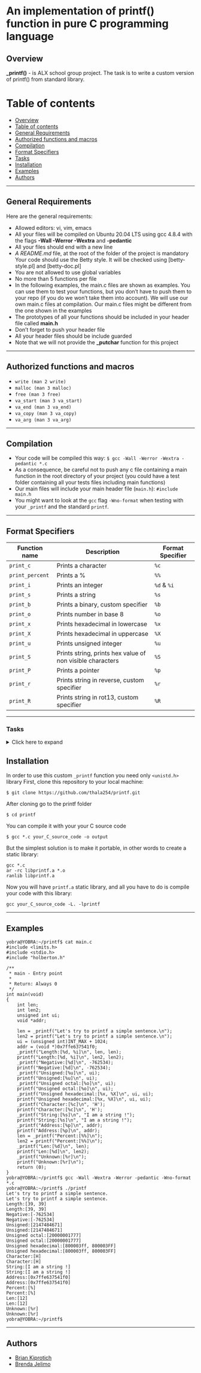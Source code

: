 # An implementation of printf() function in pure C programming language

## Overview

**\_printf()** - is ALX school group project. The task is to write a custom version of printf() from standard library.

# Table of contents

<!--ts-->

- [Overview](#overview)
- [Table of contents](#table-of-contents)
- [General Requirements](#general-requirements)
- [Authorized functions and macros](#authorized-functions-and-macros)
- [Compilation](#compilation)
- [Format Specifiers](#format-specifiers)
- [Tasks](#tasks)
- [Installation](#installation)
- [Examples](#examples)
- [Authors](#authors)
<!--te-->

---

## General Requirements

Here are the general requirements:

- Allowed editors: vi, vim, emacs
- All your files will be compiled on Ubuntu 20.04 LTS using gcc 4.8.4 with the flags **-Wall -Werror -Wextra** and **-pedantic**
- All your files should end with a new line
- _A README.md_ file, at the root of the folder of the project is mandatory
  Your code should use the Betty style. It will be checked using [betty-style.pl] and [betty-doc.pl]
- You are not allowed to use global variables
- No more than 5 functions per file
- In the following examples, the main.c files are shown as examples. You can use them to test your functions, but you don’t have to push them to your repo (if you do we won’t take them into account). We will use our own main.c files at compilation. Our main.c files might be different from the one shown in the examples
- The prototypes of all your functions should be included in your header file called **main.h**
- Don’t forget to push your header file
- All your header files should be include guarded
- Note that we will not provide the **\_putchar** function for this project

---

## Authorized functions and macros

- `write (man 2 write)`
- `malloc (man 3 malloc)`
- `free (man 3 free)`
- `va_start (man 3 va_start)`
- `va_end (man 3 va_end)`
- `va_copy (man 3 va_copy)`
- `va_arg (man 3 va_arg)`

---

## Compilation

- Your code will be compiled this way:
  `$ gcc -Wall -Werror -Wextra -pedantic *.c`
- As a consequence, be careful not to push any c file containing a main function in the root directory of your project (you could have a test folder containing all your tests files including main functions)
- Our main files will include your main header file (`main.h`): `#include main.h`
- You might want to look at the `gcc` flag `-Wno-format` when testing with your `_printf` and the standard `printf`.

---

## Format Specifiers

| Function name   | Description                                               | Format Specifier |
| --------------- | --------------------------------------------------------- | ---------------- |
| `print_c`       | Prints a character                                        | `%c`             |
| `print_percent` | Prints a %                                                | `%%`             |
| `print_i`       | Prints an integer                                         | `%d` & `%i`      |
| `print_s`       | Prints a string                                           | `%s`             |
| `print_b`       | Prints a binary, custom specifier                         | `%b`             |
| `print_o`       | Prints number in base 8                                   | `%o`             |
| `print_x`       | Prints hexadecimal in lowercase                           | `%x`             |
| `print_X`       | Prints hexadecimal in uppercase                           | `%X`             |
| `print_u`       | Prints unsigned integer                                   | `%u`             |
| `print_S`       | Prints string, prints hex value of non visible characters | `%S`             |
| `print_P`       | Prints a pointer                                          | `%p`             |
| `print_r`       | Prints string in reverse, custom specifier                | `%r`             |
| `print_R`       | Prints string in rot13, custom specifier                  | `%R`             |

---

### Tasks

<details>
<summary>
Click here to expand
</summary>
<ul>

<li>- 0. I'm not going anywhere. You can print that wherever you want to. I'm here and I'm a Spur for life <i>mandatory</i>
</li><li> - 1. Education is when you read the fine print. Experience is what you get if you don't  <i>mandatory</i>
</li><li> - 2. Just because it's in print doesn't mean it's the gospel  <i>mandatory</i>
</li><li> - 3. With a face like mine, I do better in print <i>#advanced</i>
</li><li> - 4. What one has not experienced, one will never understand in print <i>#advanced</i>
</li><li> - 5. Nothing in fine print is ever good news <i>#advanced</i>
</li><li> - 6. My weakness is wearing too much leopard print <i>#advanced</i>
</li><li> - 7. How is the world ruled and led to war? Diplomats lie to journalists and believe these lies when they see them in print <i>#advanced</i>
</li><li> - 8. The big print gives and the small print takes away <i>#advanced</i>
</li><li> - 9. Sarcasm is lost in print <i>#advanced</i>
</li><li> - 10. Print some money and give it to us for the rain forests <i>#advanced</i>
</li><li> - 11. The negative is the equivalent of the composer's score, and the print the performance <i>#advanced</i>
</li><li> - 12. It's depressing when you're still around and your albums are out of print <i>#advanced</i>
</li><li> - 13. Every time that I wanted to give up, if I saw an interesting textile, print what ever, suddenly I would see a collection <i>#advanced</i>
</li><li> - 14. Print is the sharpest and the strongest weapon of our party <i>#advanced</i>
</li><li> - 15. The flood of print has turned reading into a process of gulping rather than savoring <i>#advanced</i>
</li><li> - 16. All of the above functionality should work flawlessly <i>#advanced</i>
</ul>
</details>

## Installation

In order to use this custom `_printf` function you need only `<unistd.h>` library
First, clone this repository to your local machine:

```
$ git clone https://github.com/thala254/printf.git
```

After cloning go to the printf folder

```
$ cd printf
```

You can compile it with your your C source code

```
$ gcc *.c your_C_source_code -o output
```

But the simplest solution is to make it portable, in other words to create a static library:

```
gcc *.c
ar -rc libprintf.a *.o
ranlib libprintf.a
```

Now you will have `printf.a` static library, and all you have to do is compile your code with this library:

```
gcc your_C_source_code -L. -lprintf
```

---

## Examples

```
yobra@YOBRA:~/printf$ cat main.c
#include <limits.h>
#include <stdio.h>
#include "holberton.h"

/**
 * main - Entry point
 *
 * Return: Always 0
 */
int main(void)
{
    int len;
    int len2;
    unsigned int ui;
    void *addr;

    len = _printf("Let's try to printf a simple sentence.\n");
    len2 = printf("Let's try to printf a simple sentence.\n");
    ui = (unsigned int)INT_MAX + 1024;
    addr = (void *)0x7ffe637541f0;
    _printf("Length:[%d, %i]\n", len, len);
    printf("Length:[%d, %i]\n", len2, len2);
    _printf("Negative:[%d]\n", -762534);
    printf("Negative:[%d]\n", -762534);
    _printf("Unsigned:[%u]\n", ui);
    printf("Unsigned:[%u]\n", ui);
    _printf("Unsigned octal:[%o]\n", ui);
    printf("Unsigned octal:[%o]\n", ui);
    _printf("Unsigned hexadecimal:[%x, %X]\n", ui, ui);
    printf("Unsigned hexadecimal:[%x, %X]\n", ui, ui);
    _printf("Character:[%c]\n", 'H');
    printf("Character:[%c]\n", 'H');
    _printf("String:[%s]\n", "I am a string !");
    printf("String:[%s]\n", "I am a string !");
    _printf("Address:[%p]\n", addr);
    printf("Address:[%p]\n", addr);
    len = _printf("Percent:[%%]\n");
    len2 = printf("Percent:[%%]\n");
    _printf("Len:[%d]\n", len);
    printf("Len:[%d]\n", len2);
    _printf("Unknown:[%r]\n");
    printf("Unknown:[%r]\n");
    return (0);
}
yobra@YOBRA:~/printf$ gcc -Wall -Wextra -Werror -pedantic -Wno-format *.c
yobra@YOBRA:~/printf$ ./printf
Let's try to printf a simple sentence.
Let's try to printf a simple sentence.
Length:[39, 39]
Length:[39, 39]
Negative:[-762534]
Negative:[-762534]
Unsigned:[2147484671]
Unsigned:[2147484671]
Unsigned octal:[20000001777]
Unsigned octal:[20000001777]
Unsigned hexadecimal:[800003ff, 800003FF]
Unsigned hexadecimal:[800003ff, 800003FF]
Character:[H]
Character:[H]
String:[I am a string !]
String:[I am a string !]
Address:[0x7ffe637541f0]
Address:[0x7ffe637541f0]
Percent:[%]
Percent:[%]
Len:[12]
Len:[12]
Unknown:[%r]
Unknown:[%r]
yobra@YOBRA:~/printf$
```

---

## Authors

- [Brian Kiprotich](https://github.com/Thala254)
- [Brenda Jelimo](https://github.com/Brendabett)
